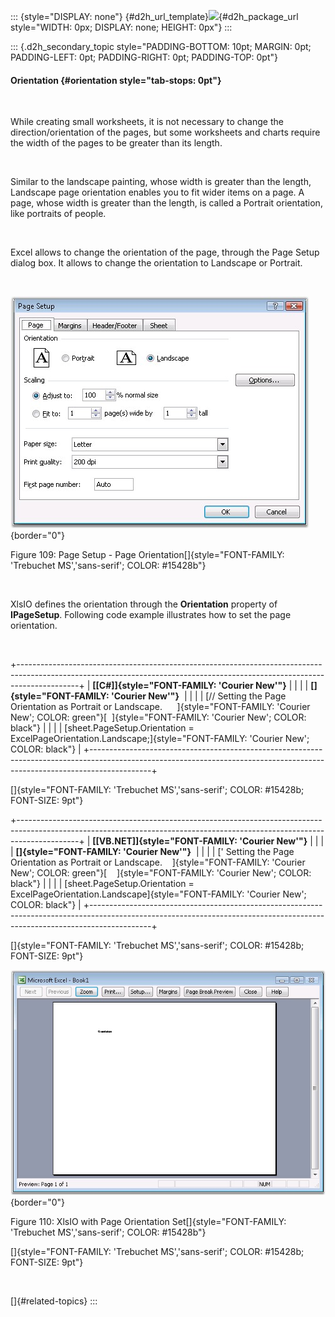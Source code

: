 ::: {style="DISPLAY: none"}
[](ms-xhelp:///?Id=d2h_url_template){#d2h_url_template}![](!package_url!){#d2h_package_url style="WIDTH: 0px; DISPLAY: none; HEIGHT: 0px"}
:::

::: {.d2h_secondary_topic style="PADDING-BOTTOM: 10pt; MARGIN: 0pt; PADDING-LEFT: 0pt; PADDING-RIGHT: 0pt; PADDING-TOP: 0pt"}
#### Orientation {#orientation style="tab-stops: 0pt"}

 

While creating small worksheets, it is not necessary to change the direction/orientation of the pages, but some worksheets and charts require the width of the pages to be greater than its length.

 

Similar to the landscape painting, whose width is greater than the length, Landscape page orientation enables you to fit wider items on a page. A page, whose width is greater than the length, is called a Portrait orientation, like portraits of people.

 

Excel allows to change the orientation of the page, through the Page Setup dialog box. It allows to change the orientation to Landscape or Portrait.

 

![](ImagesExt/image47_117.jpg){border="0"}

Figure 109: Page Setup - Page Orientation[]{style="FONT-FAMILY: 'Trebuchet MS','sans-serif'; COLOR: #15428b"}

 

XlsIO defines the orientation through the **Orientation** property of **IPageSetup**. Following code example illustrates how to set the page orientation.

 

+---------------------------------------------------------------------------------------------------------------------------------------------------------------------------+
| **[\[C#\]]{style="FONT-FAMILY: 'Courier New'"}**                                                                                                                          |
|                                                                                                                                                                           |
| **[]{style="FONT-FAMILY: 'Courier New'"}**                                                                                                                                |
|                                                                                                                                                                           |
| [// Setting the Page Orientation as Portrait or Landscape.      ]{style="FONT-FAMILY: 'Courier New'; COLOR: green"}[  ]{style="FONT-FAMILY: 'Courier New'; COLOR: black"} |
|                                                                                                                                                                           |
| [sheet.PageSetup.Orientation = ExcelPageOrientation.Landscape;]{style="FONT-FAMILY: 'Courier New'; COLOR: black"}                                                         |
+---------------------------------------------------------------------------------------------------------------------------------------------------------------------------+

[]{style="FONT-FAMILY: 'Trebuchet MS','sans-serif'; COLOR: #15428b; FONT-SIZE: 9pt"} 

+---------------------------------------------------------------------------------------------------------------------------------------------------------------------------+
| **[\[VB.NET\]]{style="FONT-FAMILY: 'Courier New'"}**                                                                                                                      |
|                                                                                                                                                                           |
| **[]{style="FONT-FAMILY: 'Courier New'"}**                                                                                                                                |
|                                                                                                                                                                           |
| [\' Setting the Page Orientation as Portrait or Landscape.    ]{style="FONT-FAMILY: 'Courier New'; COLOR: green"}[    ]{style="FONT-FAMILY: 'Courier New'; COLOR: black"} |
|                                                                                                                                                                           |
| [sheet.PageSetup.Orientation = ExcelPageOrientation.Landscape]{style="FONT-FAMILY: 'Courier New'; COLOR: black"}                                                          |
+---------------------------------------------------------------------------------------------------------------------------------------------------------------------------+

[]{style="FONT-FAMILY: 'Trebuchet MS','sans-serif'; COLOR: #15428b; FONT-SIZE: 9pt"} 

![](ImagesExt/image47_118.jpg){border="0"}

Figure 110: XlsIO with Page Orientation Set[]{style="FONT-FAMILY: 'Trebuchet MS','sans-serif'; COLOR: #15428b"}

[]{style="FONT-FAMILY: 'Trebuchet MS','sans-serif'; COLOR: #15428b; FONT-SIZE: 9pt"} 

 

[]{#related-topics}
:::
